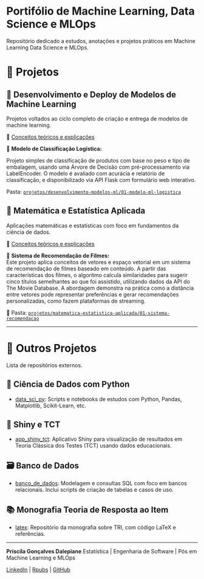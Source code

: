 # Portifólio de Machine Learning, Data Science e MLOps

Repositório dedicado a estudos, anotações e projetos práticos em Machine Learning Data Science e MLOps. 

# 📂 Projetos 

## 📂 Desenvolvimento e Deploy de Modelos de Machine Learning
Projetos voltados ao ciclo completo de criação e entrega de modelos de machine learning.

📘 [Conceitos teóricos e explicações](projetos/matematica-estatistica-aplicada/conceitos)

🔎  **Modelo de Classificação Logística:**

Projeto simples de classificação de produtos com base no peso e tipo de embalagem, usando uma Árvore de Decisão com pré-processamento via LabelEncoder. O modelo é avaliado com acurácia e relatório de classificação, e disponibilizado via API Flask com formulário web interativo.

Pasta: [`projetos/desenvolvimento-modelos-ml/01-modelo-ml-logistica`](projetos/desenvolvimento-modelos-ml/01-modelo-ml-logistica)

## 📂 Matemática e Estatística Aplicada
Aplicações matemáticas e estatísticas com foco em fundamentos da ciência de dados.

📘 [Conceitos teóricos e explicações](projetos/matematica-estatistica-aplicada/conceitos)

🔎 **Sistema de Recomendação de Filmes:**  
Este projeto aplica conceitos de vetores e espaço vetorial em um sistema de recomendação de filmes baseado em conteúdo. A partir das características dos filmes, o algoritmo calcula similaridades para sugerir cinco títulos semelhantes ao que foi assistido, utilizando dados da API do The Movie Database. A abordagem demonstra na prática como a distância entre vetores pode representar preferências e gerar recomendações personalizadas, como fazem plataformas de streaming.
  
📁 Pasta: [`projetos/matematica-estatistica-aplicada/01-sistema-recomendacao`](projetos/matematica-estatistica-aplicada/01-sistema-recomendacao)


---

# 🔗 Outros Projetos

Lista de repositórios externos.


## 🔬 Ciência de Dados com Python

- [data_sci_py](https://github.com/prisciladalepiane/data_sci_py): Scripts e notebooks de estudos com Python, Pandas, Matplotlib, Scikit-Learn, etc.

## 🧪 Shiny e TCT

- [app_shiny_tct](https://github.com/prisciladalepiane/app_shiny_tct): Aplicativo Shiny para visualização de resultados em Teoria Clássica dos Testes (TCT) usando dados educacionais.

## 🗃️ Banco de Dados

- [banco_de_dados](https://github.com/prisciladalepiane/banco_de_dados): Modelagem e consultas SQL com foco em bancos relacionais. Inclui scripts de criação de tabelas e casos de uso.

## 📚 Monografia Teoria de Resposta ao Item

- [latex](https://github.com/prisciladalepiane/latex): Repositório da monografia sobre TRI, com código LaTeX e referências.

---

**Priscila Gonçalves Dalepiane**
Estatística | Engenharia de Software | Pós em Machine Learning e MLOps  


[LinkedIn](https://www.linkedin.com/in/prisciladalepiane) | [Rpubs](https://rpubs.com/prisciladalepiane) | [GitHub](https://github.com/prisciladalepiane)